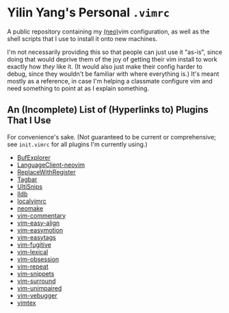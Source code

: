 Yilin Yang's Personal `.vimrc`
================================================================================
A public repository containing my [(neo)](https://neovim.io/)vim configuration,
as well as the shell scripts that I use to install it onto new machines.

I'm not necessarily providing this so that people can just use it "as-is", since
doing that would deprive them of the joy of getting their vim install to
work exactly how *they* like it. (It would also just make their config harder to
debug, since they wouldn't be familiar with where everything is.) It's meant
mostly as a reference, in case I'm helping a classmate configure vim and need
something to point at as I explain something.

An (Incomplete) List of (Hyperlinks to) Plugins That I Use
--------------------------------------------------------------------------------
For convenience's sake. (Not guaranteed to be current or comprehensive; see
`init.vimrc` for all plugins I'm currently using.)

* [BufExplorer](https://github.com/jlanzarotta/bufexplorer)
* [LanguageClient-neovim](https://github.com/autozimu/LanguageClient-neovim)
* [ReplaceWithRegister](https://github.com/vim-scripts/ReplaceWithRegister)
* [Tagbar](https://github.com/majutsushi/tagbar	)
* [UltiSnips](https://github.com/SirVer/ultisnips)
* [lldb](https://github.com/dbgx/lldb.nvim)
* [localvimrc](https://github.com/embear/vim-localvimrc)
* [neomake](https://github.com/neomake/neomake)
* [vim-commentary](https://github.com/tpope/vim-commentary)
* [vim-easy-align](https://github.com/junegunn/vim-easy-align)
* [vim-easymotion](https://github.com/easymotion/vim-easymotion)
* [vim-easytags](https://github.com/xolox/vim-easytags)
* [vim-fugitive](https://github.com/tpope/vim-fugitive)
* [vim-lexical](https://github.com/reedes/vim-lexical)
* [vim-obsession](https://github.com/tpope/vim-obsession)
* [vim-repeat](https://github.com/tpope/vim-repeat)
* [vim-snippets](https://github.com/honza/vim-snippets)
* [vim-surround](https://github.com/tpope/vim-surround)
* [vim-unimpaired](https://github.com/tpope/vim-unimpaired)
* [vim-vebugger](https://github.com/idanarye/vim-vebugger)
* [vimtex](https://github.com/lervag/vimtex)
